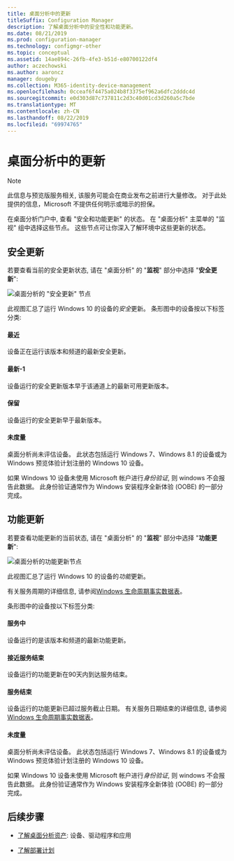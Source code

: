 ```yaml
---
title: 桌面分析中的更新
titleSuffix: Configuration Manager
description: 了解桌面分析中的安全性和功能更新。
ms.date: 08/21/2019
ms.prod: configuration-manager
ms.technology: configmgr-other
ms.topic: conceptual
ms.assetid: 14ae894c-26fb-4fe3-b51d-e80700122df4
author: aczechowski
ms.author: aaroncz
manager: dougeby
ms.collection: M365-identity-device-management
ms.openlocfilehash: 0cceaf6f4475a024b8f3375ef962a6dfc2dddc4d
ms.sourcegitcommit: e0d303d87c737811c2d3c40d01cd3d260a5c7bde
ms.translationtype: MT
ms.contentlocale: zh-CN
ms.lasthandoff: 08/22/2019
ms.locfileid: "69974765"
---
```

# <a name="updates-in-desktop-analytics"></a>桌面分析中的更新

> [!Note]  
> 此信息与预览版服务相关, 该服务可能会在商业发布之前进行大量修改。 对于此处提供的信息，Microsoft 不提供任何明示或暗示的担保。  

在桌面分析门户中, 查看 "安全和功能更新" 的状态。 在 "桌面分析" 主菜单的 "监视" 组中选择这些节点。 这些节点可让你深入了解环境中这些更新的状态。


## <a name="security-updates"></a>安全更新

若要查看当前的安全更新状态, 请在 "桌面分析" 的 "**监视**" 部分中选择 "**安全更新**":

![桌面分析的 "安全更新" 节点](media/security-updates.png)

此视图汇总了运行 Windows 10 的设备的*安全*更新。 条形图中的设备按以下标签分类:

#### <a name="latest"></a>最近

设备正在运行该版本和频道的最新安全更新。

#### <a name="latest-1"></a>最新-1

设备运行的安全更新版本早于该通道上的最新可用更新版本。

#### <a name="older"></a>保留

设备运行的安全更新早于最新版本。

#### <a name="not-measured"></a>未度量

桌面分析尚未评估设备。 此状态包括运行 Windows 7、Windows 8.1 的设备或为 Windows 预览体验计划注册的 Windows 10 设备。  

如果 Windows 10 设备未使用 Microsoft 帐户进行*身份验证*, 则 windows 不会报告此数据。 此身份验证通常作为 Windows 安装程序全新体验 (OOBE) 的一部分完成。<!-- 5148153 -->


## <a name="feature-updates"></a>功能更新

若要查看功能更新的当前状态, 请在 "桌面分析" 的 "**监视**" 部分中选择 "**功能更新**":

![桌面分析的功能更新节点](media/feature-updates.png)

此视图汇总了运行 Windows 10 的设备的*功能*更新。

有关服务周期的详细信息, 请参阅[Windows 生命周期事实数据表](https://support.microsoft.com/help/13853/windows-lifecycle-fact-sheet)。  

条形图中的设备按以下标签分类:

#### <a name="in-service"></a>服务中

设备运行的是该版本和频道的最新功能更新。  

#### <a name="near-end-of-service"></a>接近服务结束

设备运行的功能更新在90天内到达服务结束。

#### <a name="end-of-service"></a>服务结束

设备运行的功能更新已超过服务截止日期。 有关服务日期结束的详细信息, 请参阅[Windows 生命周期事实数据表](https://support.microsoft.com/help/13853/windows-lifecycle-fact-sheet)。

#### <a name="not-measured"></a>未度量

桌面分析尚未评估设备。 此状态包括运行 Windows 7、Windows 8.1 的设备或为 Windows 预览体验计划注册的 Windows 10 设备。

如果 Windows 10 设备未使用 Microsoft 帐户进行*身份验证*, 则 windows 不会报告此数据。 此身份验证通常作为 Windows 安装程序全新体验 (OOBE) 的一部分完成。<!-- 5148153 -->


## <a name="next-steps"></a>后续步骤

- [了解桌面分析资产](/sccm/desktop-analytics/about-assets): 设备、驱动程序和应用  

- [了解部署计划](/sccm/desktop-analytics/about-deployment-plans)  
